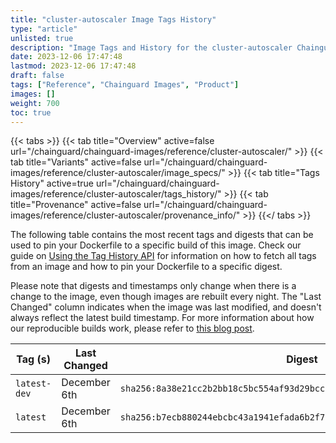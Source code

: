 ```yaml
---
title: "cluster-autoscaler Image Tags History"
type: "article"
unlisted: true
description: "Image Tags and History for the cluster-autoscaler Chainguard Image"
date: 2023-12-06 17:47:48
lastmod: 2023-12-06 17:47:48
draft: false
tags: ["Reference", "Chainguard Images", "Product"]
images: []
weight: 700
toc: true
---
```


{{< tabs >}}
{{< tab title="Overview" active=false url="/chainguard/chainguard-images/reference/cluster-autoscaler/" >}}
{{< tab title="Variants" active=false url="/chainguard/chainguard-images/reference/cluster-autoscaler/image_specs/" >}}
{{< tab title="Tags History" active=true url="/chainguard/chainguard-images/reference/cluster-autoscaler/tags_history/" >}}
{{< tab title="Provenance" active=false url="/chainguard/chainguard-images/reference/cluster-autoscaler/provenance_info/" >}}
{{</ tabs >}}

The following table contains the most recent tags and digests that can be used to pin your Dockerfile to a specific build of this image. Check our guide on [Using the Tag History API](/chainguard/chainguard-images/using-the-tag-history-api/) for information on how to fetch all tags from an image and how to pin your Dockerfile to a specific digest.

Please note that digests and timestamps only change when there is a change to the image, even though images are rebuilt every night. The "Last Changed" column indicates when the image was last modified, and doesn't always reflect the latest build timestamp. For more information about how our reproducible builds work, please refer to [this blog post](https://www.chainguard.dev/unchained/reproducing-chainguards-reproducible-image-builds).

| Tag (s)       | Last Changed | Digest                                                                    |
|---------------|--------------|---------------------------------------------------------------------------|
|  `latest-dev` | December 6th | `sha256:8a38e21cc2b2bb18c5bc554af93d29bccfb023f78aaf6ab58ed4369ff79a0565` |
|  `latest`     | December 6th | `sha256:b7ecb880244ebcbc43a1941efada6b2f7d641f197cb84f027563df13ee888599` |

